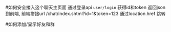 #如何安全接入这个聊天主页面
通过登录api `user/login` 获得id和token
返回json到前端,
前端拼接url
/chat/index.shtml?id=1&token=123
通过location.href 跳转

#如何添加/显示好友和群


